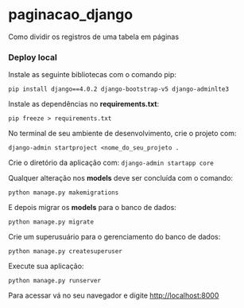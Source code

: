 # paginacao_django
Como dividir os registros de uma tabela em páginas

### Deploy local 
Instale as seguinte bibliotecas com o comando pip:

`pip install django==4.0.2 django-bootstrap-v5 django-adminlte3`

Instale as dependências no **requirements.txt**:
 
`pip freeze > requirements.txt`

No terminal de seu ambiente de desenvolvimento, crie o projeto com: 

`django-admin startproject <nome_do_seu_projeto .`

Crie o diretório da aplicação com:
`django-admin startapp core`
 
Qualquer alteração nos **models** deve ser concluída com o comando:
 
`python manage.py makemigrations`
 
E depois migrar os **models** para o banco de dados:
 
`python manage.py migrate`
 
Crie um superusuário para o gerenciamento do banco de dados:
 
`python manage.py createsuperuser`
 
Execute sua aplicação:
 
`python manage.py runserver`
 
Para acessar vá no seu navegador e  digite [http://localhost:8000](http://localhost:8000)

